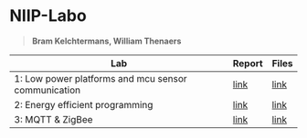 # NIIP-Labo
> **Bram Kelchtermans, William Thenaers**

Lab | Report | Files
----|--------|------
1: Low power platforms and mcu sensor communication | [link](Reports/lab1_low-power-platforms-and-mcu-sensor-communication.pdf) | [link](Lab1) 
2: Energy efficient programming | [link](Reports/lab2_energy-efficient-programming.pdf) | [link](Lab2)
3: MQTT & ZigBee | [link](Reports/) | [link](Lab3)
